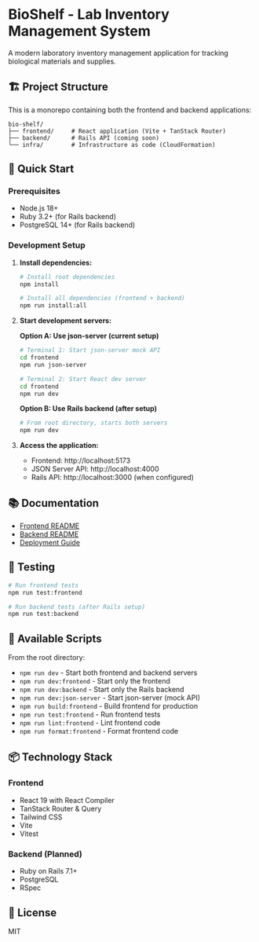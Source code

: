 # BioShelf - Lab Inventory Management System

A modern laboratory inventory management application for tracking biological materials and supplies.

## 🏗️ Project Structure

This is a monorepo containing both the frontend and backend applications:

```
bio-shelf/
├── frontend/     # React application (Vite + TanStack Router)
├── backend/      # Rails API (coming soon)
└── infra/        # Infrastructure as code (CloudFormation)
```

## 🚀 Quick Start

### Prerequisites

- Node.js 18+
- Ruby 3.2+ (for Rails backend)
- PostgreSQL 14+ (for Rails backend)

### Development Setup

1. **Install dependencies:**
   ```bash
   # Install root dependencies
   npm install
   
   # Install all dependencies (frontend + backend)
   npm run install:all
   ```

2. **Start development servers:**

   **Option A: Use json-server (current setup)**
   ```bash
   # Terminal 1: Start json-server mock API
   cd frontend
   npm run json-server
   
   # Terminal 2: Start React dev server
   cd frontend
   npm run dev
   ```

   **Option B: Use Rails backend (after setup)**
   ```bash
   # From root directory, starts both servers
   npm run dev
   ```

3. **Access the application:**
   - Frontend: http://localhost:5173
   - JSON Server API: http://localhost:4000
   - Rails API: http://localhost:3000 (when configured)

## 📚 Documentation

- [Frontend README](./frontend/README.md)
- [Backend README](./backend/README.md)
- [Deployment Guide](./DEPLOYMENT.md)

## 🧪 Testing

```bash
# Run frontend tests
npm run test:frontend

# Run backend tests (after Rails setup)
npm run test:backend
```

## 🔧 Available Scripts

From the root directory:

- `npm run dev` - Start both frontend and backend servers
- `npm run dev:frontend` - Start only the frontend
- `npm run dev:backend` - Start only the Rails backend
- `npm run dev:json-server` - Start json-server (mock API)
- `npm run build:frontend` - Build frontend for production
- `npm run test:frontend` - Run frontend tests
- `npm run lint:frontend` - Lint frontend code
- `npm run format:frontend` - Format frontend code

## 📦 Technology Stack

### Frontend
- React 19 with React Compiler
- TanStack Router & Query
- Tailwind CSS
- Vite
- Vitest

### Backend (Planned)
- Ruby on Rails 7.1+
- PostgreSQL
- RSpec

## 📄 License

MIT